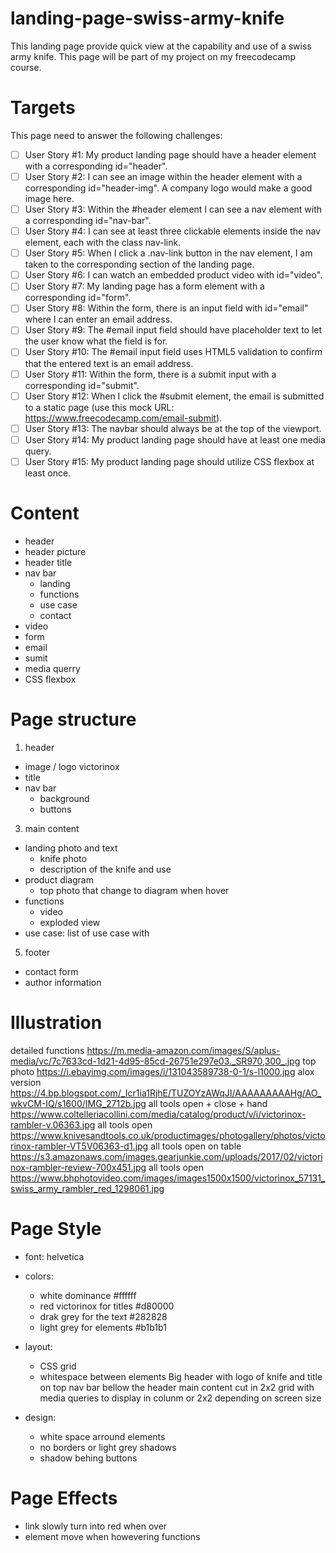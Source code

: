 # landing-page-swiss-army-knife
This landing page provide quick view at the capability and use of a swiss army knife.
This page will be part of my project on my freecodecamp course.

# Targets
This page need to answer the following challenges:
- [ ] User Story #1: My product landing page should have a header element with a corresponding id="header".
- [ ] User Story #2: I can see an image within the header element with a corresponding id="header-img". A company logo would make a good image here.
- [ ] User Story #3: Within the #header element I can see a nav element with a corresponding id="nav-bar".
- [ ] User Story #4: I can see at least three clickable elements inside the nav element, each with the class nav-link.
- [ ] User Story #5: When I click a .nav-link button in the nav element, I am taken to the corresponding section of the landing page.
- [ ] User Story #6: I can watch an embedded product video with id="video".
- [ ] User Story #7: My landing page has a form element with a corresponding id="form".
- [ ] User Story #8: Within the form, there is an input field with id="email" where I can enter an email address.
- [ ] User Story #9: The #email input field should have placeholder text to let the user know what the field is for.
- [ ] User Story #10: The #email input field uses HTML5 validation to confirm that the entered text is an email address.
- [ ] User Story #11: Within the form, there is a submit input with a corresponding id="submit".
- [ ] User Story #12: When I click the #submit element, the email is submitted to a static page (use this mock URL: https://www.freecodecamp.com/email-submit).
- [ ] User Story #13: The navbar should always be at the top of the viewport.
- [ ] User Story #14: My product landing page should have at least one media query.
- [ ] User Story #15: My product landing page should utilize CSS flexbox at least once.

# Content
- header
- header picture
- header title
- nav bar
  - landing
  - functions
  - use case
  - contact
 - video
 - form
  - email
  - sumit
 - media querry
 - CSS flexbox


# Page structure
1. header
  - image / logo victorinox
  - title
  - nav bar
    - background
    - buttons
3. main content
  - landing photo and text
    - knife photo
    - description of the knife and use
  - product diagram
    - top photo that change to diagram when hover
  - functions
    - video
    - exploded view
  - use case: list of use case with
5. footer
  - contact form
  - author information

# Illustration
detailed functions https://m.media-amazon.com/images/S/aplus-media/vc/7c7633cd-1d21-4d95-85cd-26751e297e03._SR970,300_.jpg
top photo https://i.ebayimg.com/images/i/131043589738-0-1/s-l1000.jpg
alox version https://4.bp.blogspot.com/_Icr1ia1RjhE/TUZOYzAWqJI/AAAAAAAAAHg/AO_wkvCM-IQ/s1600/IMG_2712b.jpg
all tools open + close + hand https://www.coltelleriacollini.com/media/catalog/product/v/i/victorinox-rambler-v.06363.jpg
all tools open https://www.knivesandtools.co.uk/productimages/photogallery/photos/victorinox-rambler-VT5V06363-d1.jpg
all tools open on table https://s3.amazonaws.com/images.gearjunkie.com/uploads/2017/02/victorinox-rambler-review-700x451.jpg
all tools open https://www.bhphotovideo.com/images/images1500x1500/victorinox_57131_swiss_army_rambler_red_1298061.jpg


# Page Style
- font: helvetica
- colors:
  - white dominance #ffffff
  - red victorinox for titles #d80000
  - drak grey for the text #282828
  - light grey for elements #b1b1b1

- layout:
  - CSS grid
  - whitespace between elements
Big header with logo of knife and title on top
nav bar bellow the header
main content cut in 2x2 grid with media queries to display in colunm or 2x2 depending on screen size

- design:
  - white space arround elements
  - no borders or light grey shadows
  - shadow behing buttons


# Page Effects
- link slowly turn into red when over
- element move when howevering functions
